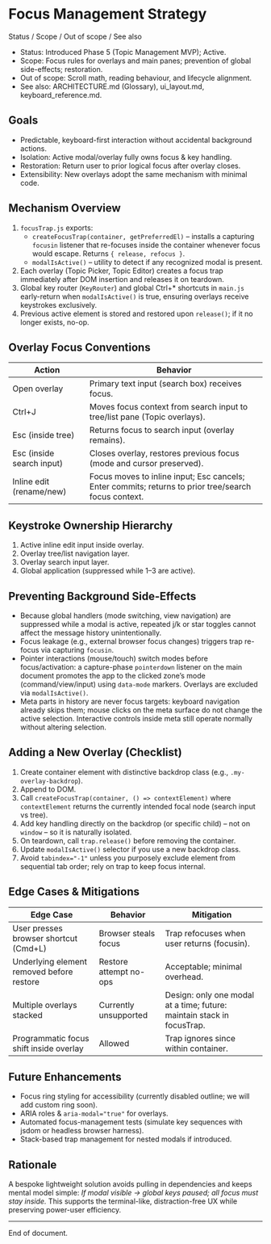 # Focus Management Strategy

Status / Scope / Out of scope / See also
- Status: Introduced Phase 5 (Topic Management MVP); Active.
- Scope: Focus rules for overlays and main panes; prevention of global side-effects; restoration.
- Out of scope: Scroll math, reading behaviour, and lifecycle alignment.
- See also: ARCHITECTURE.md (Glossary), ui_layout.md, keyboard_reference.md.

## Goals
- Predictable, keyboard-first interaction without accidental background actions.
- Isolation: Active modal/overlay fully owns focus & key handling.
- Restoration: Return user to prior logical focus after overlay closes.
- Extensibility: New overlays adopt the same mechanism with minimal code.

## Mechanism Overview
1. `focusTrap.js` exports:
   - `createFocusTrap(container, getPreferredEl)` – installs a capturing `focusin` listener that re-focuses inside the container whenever focus would escape. Returns `{ release, refocus }`.
   - `modalIsActive()` – utility to detect if any recognized modal is present.
2. Each overlay (Topic Picker, Topic Editor) creates a focus trap immediately after DOM insertion and releases it on teardown.
3. Global key router (`KeyRouter`) and global Ctrl+* shortcuts in `main.js` early-return when `modalIsActive()` is true, ensuring overlays receive keystrokes exclusively.
4. Previous active element is stored and restored upon `release()`; if it no longer exists, no-op.

## Overlay Focus Conventions
| Action | Behavior |
|--------|----------|
| Open overlay | Primary text input (search box) receives focus. |
| Ctrl+J | Moves focus context from search input to tree/list pane (Topic overlays). |
| Esc (inside tree) | Returns focus to search input (overlay remains). |
| Esc (inside search input) | Closes overlay, restores previous focus (mode and cursor preserved). |
| Inline edit (rename/new) | Focus moves to inline input; Esc cancels; Enter commits; returns to prior tree/search focus context. |

## Keystroke Ownership Hierarchy
1. Active inline edit input inside overlay.
2. Overlay tree/list navigation layer.
3. Overlay search input layer.
4. Global application (suppressed while 1–3 are active).

## Preventing Background Side-Effects
- Because global handlers (mode switching, view navigation) are suppressed while a modal is active, repeated j/k or star toggles cannot affect the message history unintentionally.
- Focus leakage (e.g., external browser focus changes) triggers trap re-focus via capturing `focusin`.
- Pointer interactions (mouse/touch) switch modes before focus/activation: a capture-phase `pointerdown` listener on the main document promotes the app to the clicked zone’s mode (command/view/input) using `data-mode` markers. Overlays are excluded via `modalIsActive()`.
- Meta parts in history are never focus targets: keyboard navigation already skips them; mouse clicks on the meta surface do not change the active selection. Interactive controls inside meta still operate normally without altering selection.

## Adding a New Overlay (Checklist)
1. Create container element with distinctive backdrop class (e.g., `.my-overlay-backdrop`).
2. Append to DOM.
3. Call `createFocusTrap(container, () => contextElement)` where `contextElement` returns the currently intended focal node (search input vs tree).
4. Add key handling directly on the backdrop (or specific child) – not on `window` – so it is naturally isolated.
5. On teardown, call `trap.release()` before removing the container.
6. Update `modalIsActive()` selector if you use a new backdrop class.
7. Avoid `tabindex="-1"` unless you purposely exclude element from sequential tab order; rely on trap to keep focus internal.

## Edge Cases & Mitigations
| Edge Case | Behavior | Mitigation |
|-----------|----------|------------|
| User presses browser shortcut (Cmd+L) | Browser steals focus | Trap refocuses when user returns (focusin). |
| Underlying element removed before restore | Restore attempt no-ops | Acceptable; minimal overhead. |
| Multiple overlays stacked | Currently unsupported | Design: only one modal at a time; future: maintain stack in focusTrap. |
| Programmatic focus shift inside overlay | Allowed | Trap ignores since within container. |

## Future Enhancements
- Focus ring styling for accessibility (currently disabled outline; we will add custom ring soon).
- ARIA roles & `aria-modal="true"` for overlays.
- Automated focus-management tests (simulate key sequences with jsdom or headless browser harness).
- Stack-based trap management for nested modals if introduced.

## Rationale
A bespoke lightweight solution avoids pulling in dependencies and keeps mental model simple: *If modal visible → global keys paused; all focus must stay inside.* This supports the terminal-like, distraction-free UX while preserving power-user efficiency.

---
End of document.
